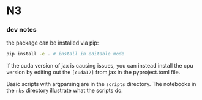 # N3

### dev notes

the package can be installed via pip:

```bash
pip install -e . # install in editable mode
```

if the cuda version of jax is causing issues, you can instead install the cpu version by editing out the `[cuda12]` from jax in the pyproject.toml file.

Basic scripts with argparsing are in the `scripts` directory.
The notebooks in the `nbs` directory illustrate what the scripts do.
